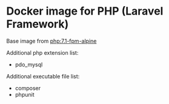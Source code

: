 # Docker image for PHP (Laravel Framework)

Base image from [php:7.1-fpm-alpine](https://hub.docker.com/_/php/)

Additional php extension list:
* pdo_mysql

Additional executable file list:
* composer
* phpunit
